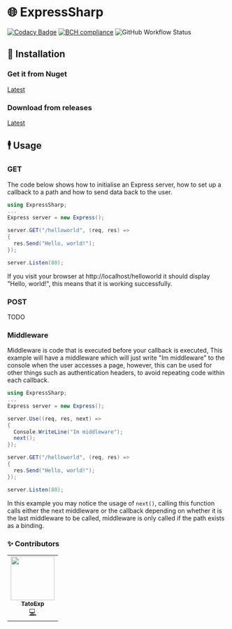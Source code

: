 # 🌐 ExpressSharp
[![Codacy Badge](https://api.codacy.com/project/badge/Grade/bf2357c6c3fd47b9ae75e45b22ad9b46)](https://app.codacy.com/gh/EpicTestingTempOrganizationForStuff/ExpressSharp?utm_source=github.com&utm_medium=referral&utm_content=EpicTestingTempOrganizationForStuff/ExpressSharp&utm_campaign=Badge_Grade)
[![BCH compliance](https://bettercodehub.com/edge/badge/EpicTestingTempOrganizationForStuff/ExpressSharp?branch=master)](https://bettercodehub.com/) ![GitHub Workflow Status](https://img.shields.io/github/workflow/status/EpicTestingTempOrganizationForStuff/ExpressSharp/.NET%20Core)
## 👷 Installation
### Get it from Nuget
[Latest](https://nuget.org)
### Download from releases
[Latest](https://github.com/EpicTestingTempOrganizationForStuff/ExpressSharp/releases)

## 🕴️ Usage

### GET
The code below shows how to initialise an Express server, how to set up a callback to a path and how to send data back to the user.
```cs
using ExpressSharp;
...
Express server = new Express();

server.GET("/helloworld", (req, res) =>
{
  res.Send("Hello, world!");
});

server.Listen(80);
```
If you visit your browser at http://localhost/helloworld it should display "Hello, world!", this means that it is working successfully.

### POST
TODO

### Middleware
Middleware is code that is executed before your callback is executed, This example will have a middleware which will just write "Im middleware" to the console when the user accesses a page, however, this can be used for other things such as authentication headers, to avoid repeating code within each callback.

```cs
using ExpressSharp;
...
Express server = new Express();

server.Use((req, res, next) =>
{
  Console.WriteLine("Im middleware");
  next();
});

server.GET("/helloworld", (req, res) =>
{
  res.Send("Hello, world!");
});

server.Listen(80);
```
In this example you may notice the usage of `next()`, calling this function calls either the next middleware or the callback depending on whether it is the last middleware to be called, middleware is only called if the path exists as a binding.

### ✨ Contributors

<table>
  <tr>
    <td align="center"><a href="https://mwareing.xyz/"><img src="https://avatars1.githubusercontent.com/u/29664925?s=460&v=4" width="100px;" alt=""/><br /><sub><b>TatoExp</b></sub></a><br /><a href="https://github.com/EpicTestingTempOrganizationForStuff/ExpressSharp/commits?author=TatoExp" title="Code">💻</a></td>
  </tr>
</table>
